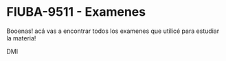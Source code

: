 # FIUBA-9511 - Examenes

Booenas! acá vas a encontrar todos los examenes que utilicé para estudiar la materia!

DMI
